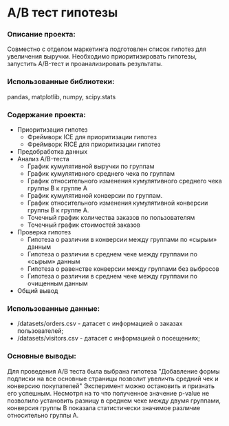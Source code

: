 # А/В тест гипотезы

### Описание проекта: 
Совместно с отделом маркетинга подготовлен список гипотез для увеличения выручки. Необходимо приоритизировать гипотезы, запустить A/B-тест и проанализировать результаты.

### Использованные библиотеки: 
pandas, matplotlib, numpy, scipy.stats

### Содержание проекта:
- Приоритизация гипотез
  - Фреймворк ICE для приоритизации гипотез
  - Фреймворк RICE для приоритизации гипотез
- Предобработка данных
- Анализ A/B-теста
  - График кумулятивной выручки по группам
  - График кумулятивного среднего чека по группам
  - График относительного изменения кумулятивного среднего чека группы B к группе A
  - График кумулятивной конверсии по группам.
  - График относительного изменения кумулятивной конверсии группы B к группе A.
  - Точечный график количества заказов по пользователям
  - Точечный график стоимостей заказов
- Проверка гипотез
  - Гипотеза о различии в конверсии между группами по «сырым» данным
  - Гипотеза о различии в среднем чеке между группами по «сырым» данным
  - Гипотеза о равенстве конверсии между группами без выбросов
  - Гипотеза о различии в среднем чеке между группами по очищенным данным
- Общий вывод

### Использованные данные:
- /datasets/orders.csv - датасет с информацией о заказах пользователей;
- /datasets/visitors.csv - датасет с информацией о посещениях;

### Основные выводы:
Для проведения А/В теста была выбрана гипотеза "Добавление формы подписки на все основные страницы позволит увеличть средний чек и конверсию покупателей"
Эксперимент можно остановить и признать его успешным. Несмотря на то что полученное значение p-value не позволило установить разницу в среднем чеке между двумя группами, конверсия группы B показала статистически значимое различие относительно группы А.


